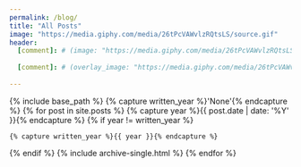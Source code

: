 ```yaml
---
permalink: /blog/
title: "All Posts"
image: "https://media.giphy.com/media/26tPcVAWvlzRQtsLS/source.gif"
header:
  [comment]: # (image: "https://media.giphy.com/media/26tPcVAWvlzRQtsLS/source.gif")
  
  [comment]: # (overlay_image: "https://media.giphy.com/media/26tPcVAWvlzRQtsLS/source.gif")
  
---
```


{% include base_path %}
{% capture written_year %}'None'{% endcapture %}
{% for post in site.posts %}
  {% capture year %}{{ post.date | date: '%Y' }}{% endcapture %}
  {% if year != written_year %}
   <!-- <h2 id="{{ year | slugify }}" class="archive__subtitle">{{ year }}</h2> -->
    {% capture written_year %}{{ year }}{% endcapture %}
  {% endif %}
  {% include archive-single.html %}
{% endfor %}
